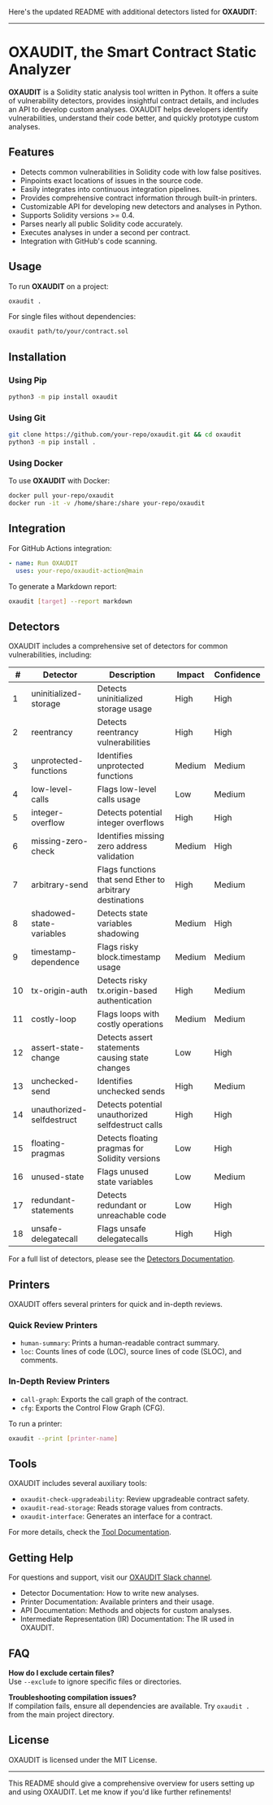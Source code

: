 Here's the updated README with additional detectors listed for **OXAUDIT**:

---

# OXAUDIT, the Smart Contract Static Analyzer

**OXAUDIT** is a Solidity static analysis tool written in Python. It offers a suite of vulnerability detectors, provides insightful contract details, and includes an API to develop custom analyses. OXAUDIT helps developers identify vulnerabilities, understand their code better, and quickly prototype custom analyses.

## Features

- Detects common vulnerabilities in Solidity code with low false positives.
- Pinpoints exact locations of issues in the source code.
- Easily integrates into continuous integration pipelines.
- Provides comprehensive contract information through built-in printers.
- Customizable API for developing new detectors and analyses in Python.
- Supports Solidity versions >= 0.4.
- Parses nearly all public Solidity code accurately.
- Executes analyses in under a second per contract.
- Integration with GitHub's code scanning.

## Usage

To run **OXAUDIT** on a project:

```bash
oxaudit .
```

For single files without dependencies:

```bash
oxaudit path/to/your/contract.sol
```

## Installation

### Using Pip

```bash
python3 -m pip install oxaudit
```

### Using Git

```bash
git clone https://github.com/your-repo/oxaudit.git && cd oxaudit
python3 -m pip install .
```

### Using Docker

To use **OXAUDIT** with Docker:

```bash
docker pull your-repo/oxaudit
docker run -it -v /home/share:/share your-repo/oxaudit
```

## Integration

For GitHub Actions integration:

```yaml
- name: Run OXAUDIT
  uses: your-repo/oxaudit-action@main
```

To generate a Markdown report:

```bash
oxaudit [target] --report markdown
```

## Detectors

OXAUDIT includes a comprehensive set of detectors for common vulnerabilities, including:

| #   | Detector                  | Description                                              | Impact  | Confidence |
|-----|----------------------------|----------------------------------------------------------|---------|------------|
| 1   | uninitialized-storage      | Detects uninitialized storage usage                      | High    | High       |
| 2   | reentrancy                 | Detects reentrancy vulnerabilities                       | High    | High       |
| 3   | unprotected-functions      | Identifies unprotected functions                         | Medium  | Medium     |
| 4   | low-level-calls            | Flags low-level calls usage                              | Low     | Medium     |
| 5   | integer-overflow           | Detects potential integer overflows                      | High    | High       |
| 6   | missing-zero-check         | Identifies missing zero address validation               | Medium  | High       |
| 7   | arbitrary-send             | Flags functions that send Ether to arbitrary destinations| High    | Medium     |
| 8   | shadowed-state-variables   | Detects state variables shadowing                        | Medium  | High       |
| 9   | timestamp-dependence       | Flags risky block.timestamp usage                        | Medium  | Medium     |
| 10  | tx-origin-auth             | Detects risky tx.origin-based authentication             | High    | Medium     |
| 11  | costly-loop                | Flags loops with costly operations                       | Medium  | Medium     |
| 12  | assert-state-change        | Detects assert statements causing state changes          | Low     | High       |
| 13  | unchecked-send             | Identifies unchecked sends                               | High    | Medium     |
| 14  | unauthorized-selfdestruct  | Detects potential unauthorized selfdestruct calls        | High    | High       |
| 15  | floating-pragmas           | Detects floating pragmas for Solidity versions           | Low     | High       |
| 16  | unused-state               | Flags unused state variables                             | Low     | Medium     |
| 17  | redundant-statements       | Detects redundant or unreachable code                    | Low     | High       |
| 18  | unsafe-delegatecall        | Flags unsafe delegatecalls                               | High    | High       |

For a full list of detectors, please see the [Detectors Documentation](#).

## Printers

OXAUDIT offers several printers for quick and in-depth reviews.

### Quick Review Printers

- `human-summary`: Prints a human-readable contract summary.
- `loc`: Counts lines of code (LOC), source lines of code (SLOC), and comments.

### In-Depth Review Printers

- `call-graph`: Exports the call graph of the contract.
- `cfg`: Exports the Control Flow Graph (CFG).

To run a printer:

```bash
oxaudit --print [printer-name]
```

## Tools

OXAUDIT includes several auxiliary tools:

- `oxaudit-check-upgradeability`: Review upgradeable contract safety.
- `oxaudit-read-storage`: Reads storage values from contracts.
- `oxaudit-interface`: Generates an interface for a contract.

For more details, check the [Tool Documentation](#).

## Getting Help

For questions and support, visit our [OXAUDIT Slack channel](#).

- Detector Documentation: How to write new analyses.
- Printer Documentation: Available printers and their usage.
- API Documentation: Methods and objects for custom analyses.
- Intermediate Representation (IR) Documentation: The IR used in OXAUDIT.

## FAQ

**How do I exclude certain files?**  
Use `--exclude` to ignore specific files or directories.

**Troubleshooting compilation issues?**  
If compilation fails, ensure all dependencies are available. Try `oxaudit .` from the main project directory.

## License

OXAUDIT is licensed under the MIT License.

--- 

This README should give a comprehensive overview for users setting up and using OXAUDIT. Let me know if you'd like further refinements!
